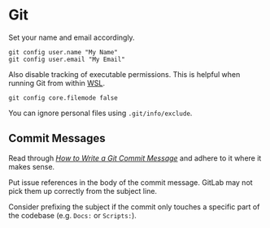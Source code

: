 # Git

Set your name and email accordingly.

    git config user.name "My Name"
    git config user.email "My Email"

Also disable tracking of executable permissions.
This is helpful when running Git from within [WSL](https://en.wikipedia.org/wiki/Windows_Subsystem_for_Linux).

    git config core.filemode false

You can ignore personal files using `.git/info/exclude`.

## Commit Messages

Read through [*How to Write a Git Commit Message*](https://chris.beams.io/posts/git-commit/) and adhere to it where it makes sense.

Put issue references in the body of the commit message.
GitLab may not pick them up correctly from the subject line.

Consider prefixing the subject if the commit only touches a specific part of the codebase (e.g. `Docs:` or `Scripts:`).
